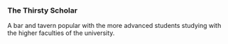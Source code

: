 ### The Thirsty Scholar

A bar and tavern popular with the more advanced students studying with the higher faculties of the university. 